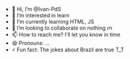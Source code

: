 - 👋 Hi, I’m @Ivan-PdS
- 👀 I’m interested in learn
- 🌱 I’m currently learning HTML, JS
- 💞️ I’m looking to collaborate on nothing rn
- 📫 How to reach me? I'll let you know in time
- 😄 Pronouns: ...
- ⚡ Fun fact: The jokes about Brazil are true T_T

<!---
Ivan-PdS/Ivan-PdS is a ✨ special ✨ repository because its `README.md` (this file) appears on your GitHub profile.
You can click the Preview link to take a look at your changes.
--->
